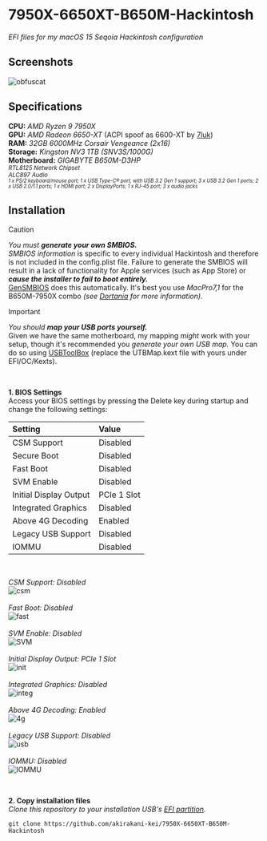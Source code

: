 # 7950X-6650XT-B650M-Hackintosh
*EFI files for my macOS 15 Seqoia Hackintosh configuration*

## Screenshots
![obfuscat](https://github.com/user-attachments/assets/1add2ca8-d569-4a8f-aebc-7e9ee20fb995)

## Specifications
**CPU:** *AMD Ryzen 9 7950X* <br>
**GPU:** *AMD Radeon 6650-XT* (ACPI spoof as 6600-XT by [7luk](https://github.com/7luk)) <br>
**RAM:** *32GB 6000MHz Corsair Vengeance (2x16)* <br>
**Storage:** *Kingston NV3 1TB (SNV3S/1000G)* <br>
**Motherboard:** *GIGABYTE B650M-D3HP* <br>
<sub>*RTL8125 Network Chipset* <br> *ALC897 Audio* <br>
<sub>
*1 x PS/2 keyboard/mouse port;
1 x USB Type-C® port, with USB 3.2 Gen 1 support;
3 x USB 3.2 Gen 1 ports;
2 x USB 2.0/1.1 ports;
1 x HDMI port;
2 x DisplayPorts;
1 x RJ-45 port;
3 x audio jacks* </sub> </sub>
<br>

## Installation

> [!CAUTION]
> *You must **generate your own SMBIOS.*** <br> *SMBIOS information* is specific to every individual Hackintosh and therefore is not included in the config.plist file. Failure to generate the SMBIOS will result in a lack of functionality for Apple services (such as App Store) or ***cause the installer to fail to boot entirely.*** <br>
> [GenSMBIOS](https://github.com/corpnewt/GenSMBIOS) does this automatically. It's best you use *MacPro7,1* for the B650M-7950X combo *(see [Dortania](https://dortania.github.io/OpenCore-Install-Guide/extras/smbios-support.html#how-to-decide) for more information).*

> [!IMPORTANT]
> *You should **map your USB ports yourself.*** <br>
> Given we have the same motherboard, my mapping *might* work with your setup, though it's recommended you *generate your own USB map.* You can do so using [USBToolBox](https://github.com/USBToolBox/tool) (replace the UTBMap.kext file with yours under EFI/OC/Kexts).
<br>

**1. BIOS Settings** <br>
Access your BIOS settings by pressing the Delete key during startup and change the following settings: <br>

| Setting | Value |
| :--  | :-- |
| CSM Support| Disabled
| Secure Boot | Disabled
| Fast Boot | Disabled
| SVM Enable | Disabled
| Initial Display Output | PCIe 1 Slot
| Integrated Graphics | Disabled
| Above 4G Decoding | Enabled
| Legacy USB Support | Disabled
| IOMMU | Disabled

<br>

*CSM Support: Disabled* <br>
![csm](https://github.com/user-attachments/assets/3b30ed02-c675-4207-a280-6773eef6d9cd) <br> <br>
*Fast Boot: Disabled* <br>
![fast](https://github.com/user-attachments/assets/9d58d10e-ad91-4101-bd66-156c073d5ec4) <br> <br>
*SVM Enable: Disabled* <br>
![SVM](https://github.com/user-attachments/assets/fa5b047c-77eb-4fd6-b384-f5d191bcee39) <br> <br>
*Initial Display Output: PCIe 1 Slot* <br>
![init](https://github.com/user-attachments/assets/679d06fc-7d9b-4d32-baa5-54a527d913ff) <br> <br>
*Integrated Graphics: Disabled* <br>
![integ](https://github.com/user-attachments/assets/1e254966-5072-4515-945c-2d82f51e27a8) <br> <br>
*Above 4G Decoding: Enabled* <br>
![4g](https://github.com/user-attachments/assets/76d0f867-d24b-41d6-b5bd-07a23f2f194e) <br> <br>
*Legacy USB Support: Disabled* <br>
![usb](https://github.com/user-attachments/assets/bd753ec7-a94d-40e1-b219-2215100b591b) <br> <br>
*IOMMU: Disabled* <br>
![IOMMU](https://github.com/user-attachments/assets/8ca79665-3ac1-4191-bafc-e489b65b6c4a)

<br>


**2. Copy installation files** <br>
*Clone this repository to your installation USB's [EFI partition](https://dortania.github.io/OpenCore-Install-Guide/installer-guide/).*
```
git clone https://github.com/akirakani-kei/7950X-6650XT-B650M-Hackintosh
```
